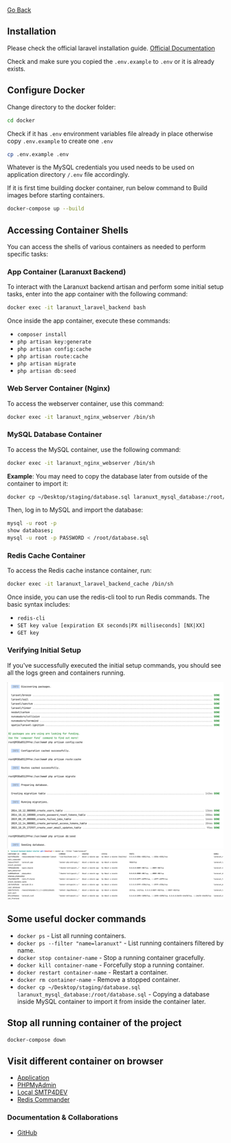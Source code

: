 [Go Back](README.md)

## Installation

Please check the official laravel installation
guide. [Official Documentation](https://laravel.com/docs/10.x/installation)

Check and make sure you copied the `.env.example` to `.env` or it is already exists.

## Configure Docker

Change directory to the docker folder:

```bash
cd docker
```

Check if it has `.env` environment variables file already in place otherwise copy `.env.example` to create one `.env`

```bash
cp .env.example .env
```

Whatever is the MySQL credentials you used needs to be used on application directory `/.env` file accordingly.

If it is first time building docker container, run below command to Build images before starting containers.

```bash
docker-compose up --build
```

## Accessing Container Shells

You can access the shells of various containers as needed to perform specific tasks:

### App Container (Laranuxt Backend)

To interact with the Laranuxt backend artisan and perform some initial setup tasks, enter into the app container with
the following command:

```bash
docker exec -it laranuxt_laravel_backend bash
```

Once inside the app container, execute these commands:

- `composer install`
- `php artisan key:generate`
- `php artisan config:cache`
- `php artisan route:cache`
- `php artisan migrate`
- `php artisan db:seed`

### Web Server Container (Nginx)

To access the webserver container, use this command:

```bash
docker exec -it laranuxt_nginx_webserver /bin/sh
```

### MySQL Database Container

To access the MySQL container, use the following command:

```bash
docker exec -it laranuxt_nginx_webserver /bin/sh
```

**Example**: You may need to copy the database later from outside of the container to import it:

```bash
docker cp ~/Desktop/staging/database.sql laranuxt_mysql_database:/root/database.sql
```

Then, log in to MySQL and import the database:

```bash
mysql -u root -p   
show databases;   
mysql -u root -p PASSWORD < /root/database.sql   
```

### Redis Cache Container

To access the Redis cache instance container, run:

```bash
docker exec -it laranuxt_laravel_backend_cache /bin/sh 
```

Once inside, you can use the redis-cli tool to run Redis commands. The basic syntax includes:

- `redis-cli`
- `SET key value [expiration EX seconds|PX milliseconds] [NX|XX]`
- `GET key`

### Verifying Initial Setup

If you've successfully executed the initial setup commands, you should see all the logs green and containers running.

![ERD](images/Setup-Log.png)
![ERD](images/Docker-PS.png)

## Some useful docker commands

- `docker ps` - List all running containers.
- `docker ps --filter "name=laranuxt"` - List running containers filtered by name.
- `docker stop container-name` - Stop a running container gracefully.
- `docker kill container-name` - Forcefully stop a running container.
- `docker restart container-name` - Restart a container.
- `docker rm container-name` - Remove a stopped container.
- `docker cp ~/Desktop/staging/database.sql laranuxt_mysql_database:/root/database.sql` - Copying a database inside
  MySQL container to import it from inside the container later.

## Stop all running container of the project

```bash
docker-compose down
```

## Visit different container on browser

- [Application](http://127.0.0.1:8089)
- [PHPMyAdmin](http://127.0.0.1:8088)
- [Local SMTP4DEV](http://127.0.0.1:8087)
- [Redis Commander](http://127.0.0.1:8086)

### Documentation & Collaborations

- [GitHub](https://github.com/phpfarmer/laranuxt-backend-docker-starter)
